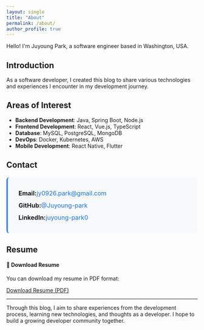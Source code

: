 ```yaml
---
layout: single
title: "About"
permalink: /about/
author_profile: true
---
```


Hello! I'm Juyoung Park, a software engineer based in Washington, USA.

## Introduction

As a software developer, I created this blog to share various technologies and experiences I encounter in my development journey.

## Areas of Interest

- **Backend Development**: Java, Spring Boot, Node.js
- **Frontend Development**: React, Vue.js, TypeScript
- **Database**: MySQL, PostgreSQL, MongoDB
- **DevOps**: Docker, Kubernetes, AWS
- **Mobile Development**: React Native, Flutter

## Contact

<div class="contact-info">
  <div class="contact-item">
    <i class="fas fa-envelope" style="color: #ea4335; margin-right: 8px;"></i>
    <strong>Email:</strong> 
    <a href="mailto:jy0926.park@gmail.com" style="color: #1a73e8; text-decoration: none;">
      jy0926.park@gmail.com
    </a>
  </div>
  
  <div class="contact-item">
    <i class="fab fa-github" style="color: #333; margin-right: 8px;"></i>
    <strong>GitHub:</strong> 
    <a href="https://github.com/Juyoung-park" target="_blank" style="color: #1a73e8; text-decoration: none;">
      @Juyoung-park
    </a>
  </div>
  
  <div class="contact-item">
    <i class="fab fa-linkedin" style="color: #0077b5; margin-right: 8px;"></i>
    <strong>LinkedIn:</strong> 
    <a href="https://www.linkedin.com/in/juyoung-park0/" target="_blank" style="color: #1a73e8; text-decoration: none;">
      juyoung-park0
    </a>
  </div>
</div>

<style>
.contact-info {
  background: #f8f9fa;
  padding: 20px;
  border-radius: 8px;
  border-left: 4px solid #4285f4;
  margin: 20px 0;
}

.contact-item {
  margin: 12px 0;
  display: flex;
  align-items: center;
  font-size: 16px;
}

.contact-item a:hover {
  text-decoration: underline !important;
}
</style>

## Resume

<div class="notice--info">
  <h4>📄 Download Resume</h4>
  <p>You can download my resume in PDF format:</p>
  <a href="/assets/files/Juyoung(Justin)Park CV_2025_US.pdf" class="btn btn--primary" download>
    <i class="fas fa-download"></i> Download Resume (PDF)
  </a>
</div>

---

Through this blog, I aim to share experiences from the development process, learning new technologies, and thoughts as a developer. 
I hope to build a growing developer community together.
